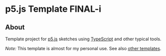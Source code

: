 # p5.js Template FINAL-i

## About

Template project for [p5.js](https://p5js.org/) sketches using [TypeScript](https://www.typescriptlang.org/) and other typical tools.

*Note:* This template is almost for my personal use. See also [other templates](https://fal-works.github.io/p5js-templates/).

